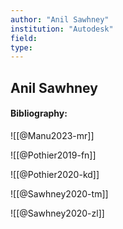 ```yaml
---
author: "Anil Sawhney"
institution: "Autodesk"
field:
type:
---
```


## Anil Sawhney
#### Bibliography:

![[@Manu2023-mr]]

![[@Pothier2019-fn]]

![[@Pothier2020-kd]]

![[@Sawhney2020-tm]]

![[@Sawhney2020-zl]]